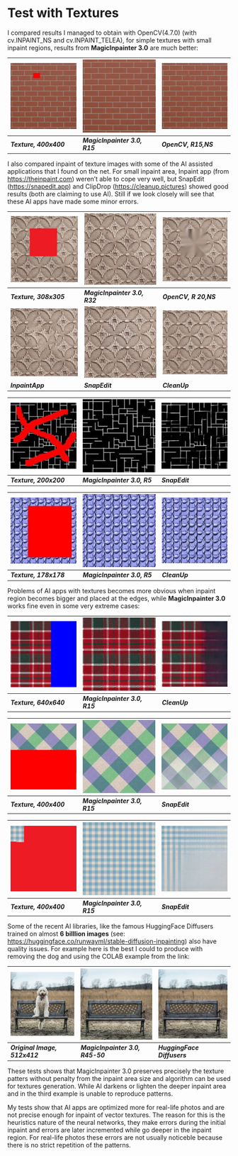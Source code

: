 # Test with Textures

I compared results I managed to obtain with OpenCV(4.7.0) (with cv.INPAINT_NS and cv.INPAINT_TELEA), for simple textures with small inpaint regions, results from <b>MagicInpainter 3.0</b> are much better:

| <img src="brick1/brick-texture-png-23887_red2.jpg" width="200px"/> |  <img src="brick1/brick-texture-png-23887_inpainted_MI.jpg" width="200px"/> | <img src="brick1/brick-texture-png-23887_inpainted_cv2.jpg" width="200px"/> | 
|---|---|---| 
| *<b>Texture, 400x400</b>* | *<b>MagicInpainter 3.0, R15</b>* | *<b>OpenCV, R15,NS</b>* |


I also compared inpaint of texture images with some of the AI assisted applications that I found on the net. For small inpaint area, Inpaint app (from https://theinpaint.com) weren’t able to cope very well, but SnapEdit (https://snapedit.app) and ClipDrop (https://cleanup.pictures) showed good results (both are claiming to use AI). Still if we look closely will see that these AI apps have made some minor errors.


| <img src="cloth1/cloth1_red1.jpg" width="200px"/> |  <img src="cloth1/cloth1_inpainted_MI_R32_pass2.jpg" width="200px"/> | <img src="cloth1/cloth1_inpainted_cv2_NS_r20.jpg" width="200px"/> | 
|---|---|---| 
| *<b>Texture, 308x305</b>* | *<b>MagicInpainter 3.0, R32</b>* | *<b>OpenCV, R 20,NS</b>* |
| <img src="cloth1/cloth1_inpainted_inpaint.jpg" width="200px"/> |  <img src="cloth1/snapedit_1674684435592.jpg" width="200px"/> | <img src="cloth1/cloth1_red1_cleanup1.jpg" width="200px"/> | 
| *<b>InpaintApp</b>* | *<b>SnapEdit</b>* | *<b>CleanUp</b>* |

| <img src="textur9/textur9_22.JPG" width="200px"/> |  <img src="textur9/textur9_22_MI_r5.jpg" width="200px"/> | <img src="textur9/snapedit_1674693014145.jpg" width="200px"/> | 
|---|---|---| 
| *<b>Texture, 200x200</b>* | *<b>MagicInpainter 3.0, R5</b>* | *<b>SnapEdit</b>* |


| <img src="text042/text042_red1.jpg" width="200px"/> |  <img src="text042/text042_red1_inpainted_MI_r5.jpg" width="200px"/> | <img src="text042/text042_red1_inpainted_cleanup.jpg" width="200px"/> | 
|---|---|---| 
| *<b>Texture, 178x178</b>* | *<b>MagicInpainter 3.0, R5</b>* | *<b>CleanUp</b>* |


Problems of AI apps with textures becomes more obvious when inpaint region becomes bigger and placed at the edges, while <b>MagicInpainter 3.0</b> works fine even in some very extreme cases:


| <img src="cloth3/wildtextures_small_filled1.jpg" width="200px"/> |  <img src="cloth3/wildtextures_small_filled1_MI_r15.jpg" width="200px"/> | <img src="cloth3/wildtextures_small_filled1_cleanup.jpg" width="200px"/> | 
|---|---|---| 
| *<b>Texture, 640x640</b>* | *<b>MagicInpainter 3.0, R15</b>* | *<b>CleanUp</b>* |

| <img src="cloth6/cloth-violet-green_small_filled.jpg" width="200px"/> |  <img src="cloth6/cloth-violet-green_small_filled_MI_R15.jpg" width="200px"/> | <img src="cloth6/cloth-violet-green_small_filled_snapedit.jpg" width="200px"/> | 
|---|---|---| 
| *<b>Texture, 400x400</b>* | *<b>MagicInpainter 3.0, R15</b>* | *<b>SnapEdit</b>* |

| <img src="cloth4/table-cloth-blue_small_filled.jpg" width="200px"/> |  <img src="cloth4/table-cloth-blue_small_filled_inpainted_MI_r15.jpg" width="200px"/> | <img src="cloth4/table-cloth-blue_small_filled_snap_edit.jpg" width="200px"/> | 
|---|---|---| 
| *<b>Texture, 400x400</b>* | *<b>MagicInpainter 3.0, R15</b>* | *<b>SnapEdit</b>* |


Some of the recent AI libraries, like the famous HuggingFace Diffusers trained on almost <b>6 billlion images</b> (see: https://huggingface.co/runwayml/stable-diffusion-inpainting) also have quality issues. For example here is the best I could to produce with removing the dog and using the COLAB example from the link:

| <img src="dog/dog.jpg" width="200px"/> |  <img src="dog/dog_MI_many_passes_r45.jpg" width="200px"/> | <img src="dog/dog_inpaint.jpg" width="200px"/> | 
|---|---|---| 
| *<b>Original Image, 512x412</b>* | *<b>MagicInpainter 3.0, R45-50</b>* | *<b>HuggingFace Diffusers</b>* |



These tests shows that MagicInpainter 3.0 preserves precisely the texture patters without penalty from the inpaint area size and algorithm can be used for textures generation. While AI darkens or lighten the deeper inpaint area and in the third example is unable to reproduce patterns.
<p>
My tests show that AI apps are optimized more for real-life photos and are not precise enough for inpaint of vector textures. The reason for this is the heuristics nature of the neural networks, they make errors during the initial inpaint and errors are later incremented while go deeper in the inpaint region. For real-life photos these errors are not usually noticeble because there is no strict repetition of the patterns.  
</p>
